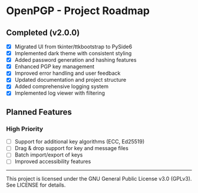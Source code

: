 # OpenPGP - Project Roadmap

## Completed (v2.0.0)
- [x] Migrated UI from tkinter/ttkbootstrap to PySide6
- [x] Implemented dark theme with consistent styling
- [x] Added password generation and hashing features
- [x] Enhanced PGP key management
- [x] Improved error handling and user feedback
- [x] Updated documentation and project structure
- [x] Added comprehensive logging system
- [x] Implemented log viewer with filtering

## Planned Features
### High Priority
- [ ] Support for additional key algorithms (ECC, Ed25519)
- [ ] Drag & drop support for key and message files
- [ ] Batch import/export of keys
- [ ] Improved accessibility features

---
This project is licensed under the GNU General Public License v3.0 (GPLv3). See LICENSE for details.
